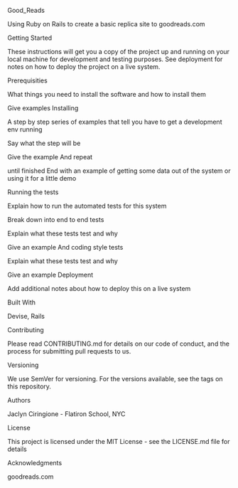 Good_Reads 

Using Ruby on Rails to create a basic replica site to goodreads.com

Getting Started

These instructions will get you a copy of the project up and running on your local machine for development and testing purposes. See deployment for notes on how to deploy the project on a live system.

Prerequisities

What things you need to install the software and how to install them

Give examples
Installing

A step by step series of examples that tell you have to get a development env running

Say what the step will be

Give the example
And repeat

until finished
End with an example of getting some data out of the system or using it for a little demo

Running the tests

Explain how to run the automated tests for this system

Break down into end to end tests

Explain what these tests test and why

Give an example
And coding style tests

Explain what these tests test and why

Give an example
Deployment

Add additional notes about how to deploy this on a live system

Built With

Devise, Rails

Contributing

Please read CONTRIBUTING.md for details on our code of conduct, and the process for submitting pull requests to us.

Versioning

We use SemVer for versioning. For the versions available, see the tags on this repository.

Authors

Jaclyn Ciringione - Flatiron School, NYC

License

This project is licensed under the MIT License - see the LICENSE.md file for details

Acknowledgments

goodreads.com